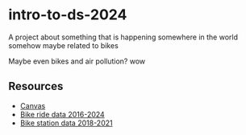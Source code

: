 # intro-to-ds-2024
A project about something that is happening somewhere in the world somehow maybe related to bikes 

Maybe even bikes and air pollution? wow

## Resources
- [Canvas](https://docs.google.com/document/d/1QWejvSXaniifYWSfj8oD7vjKZFbPcpI-s3F1d9oqQH8/edit?usp=sharing)
- [Bike ride data 2016-2024](https://hri.fi/data/en_GB/dataset/helsingin-ja-espoon-kaupunkipyorilla-ajatut-matkat)
- [Bike station data 2018-2021](https://hri.fi/data/en_GB/dataset/hsl-n-kaupunkipyoraasemat)
